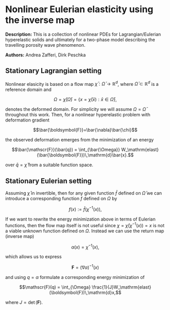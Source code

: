 # Nonlinear Eulerian elasticity using the inverse map

**Description:** This is a collection of nonlinear PDEs for Lagrangian/Eulerian hyperelastic solids and ultimately for a two-phase model describing the travelling porosity wave phenomenon. 

**Authors:** Andrea Zafferi, Dirk Peschka

## Stationary Lagrangian setting

Nonlinear elasicity is based on a flow map $\bar{\chi}:\bar{\Omega}\to\mathbb{R}^d$, where $\bar{\Omega}\subset\mathbb{R}^d$ is a reference domain and 

```math
\Omega = \bar{\chi}(\bar{\Omega})=\{x=\bar{\chi}(\bar{x}):\bar{x}\in\bar{\Omega}\},
```

denotes the deformed domain. For simplicity we will assume $\Omega=\bar{\Omega}$ throughout this work. Then, for a nonlinear hyperelastic problem with deformation gradient

```math
\bar{\boldsymbol{F}}=\bar{\nabla}\bar{\chi}
```

the observed deformation emerges from the minimization of an energy

```math
\bar{\mathscr{F}}(\bar{q}) = \int_{\bar{\Omega}} W_\mathrm{elast}(\bar{\boldsymbol{F}})\,\mathrm{d}\bar{x}.
```

over $\bar{q}=\bar{\chi}$ from a suitable function space.

## Stationary Eulerian setting

Assuming $\bar{\chi}$ in invertible, then for any given function $\bar{f}$ defined on $\bar{\Omega}$ we can introduce a corresponding function $f$ defined on $\Omega$ by

```math
f(x):=\bar{f}(\bar{\chi}^{-1}(x)),
```

If we want to rewrite the energy minimization above in terms of Eulerian functions, then the flow map itself is not useful since $\chi=\bar{\chi}(\bar{\chi}^{-1}(x))=x$ is not a viable unknown function defined on $\Omega$. Instead we can use the return map (inverse map)

```math
\alpha(x) = \bar{\chi}^{-1}(x),
```
which allows us to express

```math
\boldsymbol{F} = (\nabla\alpha)^{-1}(x)
```

and using $q=\alpha$ formulate a corresponding energy minimization of 

```math
\mathscr{F}(q) = \int_{\Omega} \frac{1}{J}W_\mathrm{elast}(\boldsymbol{F})\,\mathrm{d}x,
```

where $J=\det(\boldsymbol{F})$.
